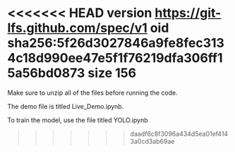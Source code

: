 <<<<<<< HEAD
version https://git-lfs.github.com/spec/v1
oid sha256:5f26d3027846a9fe8fec3134c18d990ee47e5f1f76219dfa306ff15a56bd0873
size 156
=======
Make sure to unzip all of the files before running the code. 

The demo file is titled Live_Demo.ipynb.

To train the model, use the file titled YOLO.ipynb
>>>>>>> daadf6c8f3096a434d5ea01ef4143a0cd3ab69ae
